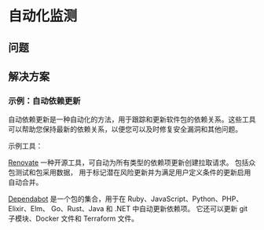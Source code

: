 # 自动化监测

## 问题

## 解决方案

### 示例：自动依赖更新

自动依赖更新是一种自动化的方法，用于跟踪和更新软件包的依赖关系。这些工具可以帮助您保持最新的依赖关系，以便您可以及时修复安全漏洞和其他问题。

示例工具：

[Renovate](https://github.com/renovatebot/renovate) 一种开源工具，可自动为所有类型的依赖项更新创建拉取请求。 包括众包测试和包采用数据， 
用于标记潜在风险更新并为满足用户定义条件的更新启用自动合并。

[Dependabot](https://github.com/dependabot/dependabot-core) 是一个包的集合，用于在 Ruby、JavaScript、Python、PHP、Elixir、Elm、
Go、Rust、Java 和 .NET 中自动更新依赖项。 它还可以更新 git 子模块、Docker 文件和 Terraform 文件。 
